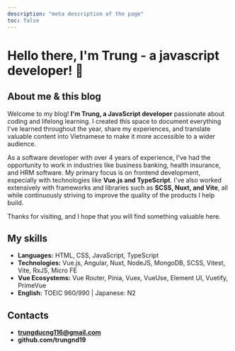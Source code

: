 ```yaml
---
description: "meta description of the page"
toc: false
---
```


# Hello there, I'm Trung - a javascript developer! 🥑

## About me & this blog

Welcome to my blog! **I'm Trung, a JavaScript developer** passionate about coding and lifelong learning. I created this space to document everything I've learned throughout the year, share my experiences, and translate valuable content into Vietnamese to make it more accessible to a wider audience.

As a software developer with over 4 years of experience, I've had the opportunity to work in industries like business banking, health insurance, and HRM software. My primary focus is on frontend development, especially with technologies like **Vue.js and TypeScript**. I've also worked extensively with frameworks and libraries such as **SCSS, Nuxt, and Vite**, all while continuously striving to improve the quality of the products I help build.

Thanks for visiting, and I hope that you will find something valuable here.

## My skills

- **Languages:** HTML, CSS, JavaScript, TypeScript
- **Technologies:** Vue.js, Angular, Nuxt, NodeJS, MongoDB, SCSS, Vitest, Vite, RxJS, Micro FE
- **Vue Ecosystems:** Vue Router, Pinia, Vuex, VueUse, Element UI, Vuetify, PrimeVue
- **English:** TOEIC 960/990 | Japanese: N2

## Contacts

- **trungducng116@gmail.com**
- **github.com/trungnd19**
